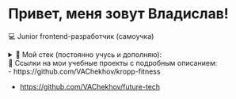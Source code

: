 # Привет, меня зовут Владислав!

💻 Junior frontend-разработчик (самоучка)

<details>
  <summary>🔧 Мой стек (постоянно учусь и дополняю):</summary>

  - HTML, JSX
  - CSS (CSS3), Sass (SCSS)
  - JavaScript (ES6+)
  - Vite
  - NPM
  - БЭМ
  - Git (GitHub)
  - Figma
  </details>

<summary>🔧 Ссылки на мои учебные проекты с подробным описанием:</summary>
- https://github.com/VAChekhov/kropp-fitness  

- https://github.com/VAChekhov/future-tech
